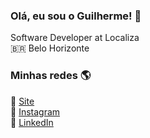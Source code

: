 ### Olá, eu sou o Guilherme! 👋

Software Developer at Localiza <br>
🇧🇷 Belo Horizonte <br>

### Minhas redes 🌎

🚀 [Site](https://guilhermereis.dev.br) <br>
📸 [Instagram](https://www.instagram.com/guilherme_reis9876/) <br>
💼 [LinkedIn](https://www.linkedin.com/in/guilherme-freitas-reis/) <br>
